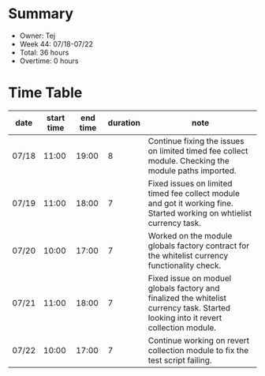 # Summary
* Owner: Tej
* Week 44: 07/18-07/22
* Total: 36 hours
* Overtime: 0 hours

# Time Table
| date  | start time  | end time | duration  |  note |
|---|---|---|---|---|
| 07/18  | 11:00  | 19:00  | 8 | Continue fixing the issues on limited timed fee collect module. Checking the module paths imported. |
| 07/19  | 11:00  | 18:00  | 7 | Fixed issues on limited timed fee collect module and got it working fine. Started working on whtielist currency task. |
| 07/20  | 10:00  | 17:00  | 7 | Worked on the module globals factory contract for the whitelist currency functionality check. |
| 07/21  | 11:00  | 18:00  | 7 | Fixed issue on moduel globals factory and finalized the whitelist currency task. Started looking into it revert collection module. |
| 07/22  | 10:00  | 17:00  | 7 | Continue working on revert collection module to fix the test script failing. |
